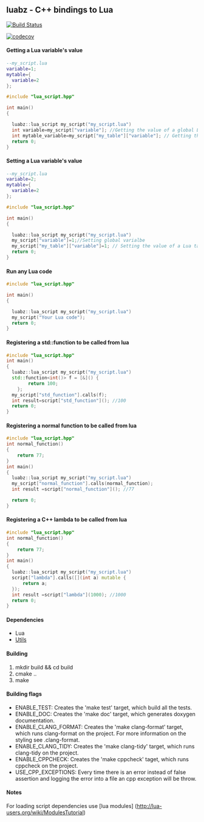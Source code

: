 ## luabz - C++ bindings to Lua
[![Build Status](https://travis-ci.org/blazgrom/LuaBz.svg?branch=dev)](https://travis-ci.org/blazgrom/LuaBz)

[![codecov](https://codecov.io/gh/blazgrom/LuaBz/branch/dev/graph/badge.svg)](https://codecov.io/gh/blazgrom/LuaBz)


#### Getting a Lua variable's value

```lua
--my_script.lua
variable=1;
mytable={
  variable=2
};
```
```cpp
#include "lua_script.hpp"

int main()
{

  luabz::lua_script my_script("my_script.lua")
  int variable=my_script["variable"]; //Getting the value of a global Lua variable
  int mytable_variable=my_script["my_table"]["variable"]; // Getting the value of a Lua table's field
  return 0;
}
```

#### Setting a Lua variable's value
```lua
--my_script.lua
variable=2;
mytable={
  variable=2
};
```

```cpp
#include "lua_script.hpp"

int main()
{

  luabz::lua_script my_script("my_script.lua")
  my_script["variable"]=1;//Setting global varialbe
  my_script["my_table"]["variable"]=1; // Setting the value of a Lua table's field
  return 0;
}
```

#### Run any Lua code
```cpp
#include "lua_script.hpp"

int main()
{

  luabz::lua_script my_script("my_script.lua")
  my_script("Your Lua code");
  return 0;
}
```

#### Registering a std::function to be called from lua
```cpp
#include "lua_script.hpp"
int main()
{
  luabz::lua_script my_script("my_script.lua")
  std::function<int()> f = [&]() {
        return 100;
    };
  my_script["std_function"].calls(f);
  int result=script["std_function"](); //100
  return 0;
}
```
#### Registering a normal function to be called from lua
```cpp
#include "lua_script.hpp"
int normal_function()
{
    return 77;
}
int main()
{
  luabz::lua_script my_script("my_script.lua")
  my_script["normal_function"].calls(normal_function);
  int result =script["normal_function"](); //77

  return 0;
}
```

#### Registering a C++ lambda to be called from lua
```cpp
#include "lua_script.hpp"
int normal_function()
{
    return 77;
}
int main()
{
  luabz::lua_script my_script("my_script.lua")
  script["lambda"].calls([](int a) mutable {
      return a;
  });
  int result =script["lambda"](1000); //1000
  return 0;
}
```
#### Dependencies
* Lua 
* [Utils](https://github.com/blazgrom/Utils)
#### Building
1. mkdir build && cd build
2. cmake ..
3. make

#### Building flags
- ENABLE_TEST: Creates the 'make test' target, which build all the tests.
- ENABLE_DOC: Creates the 'make doc' target, which generates doxygen documentation.
- ENABLE_CLANG_FORMAT: Creates the 'make clang-format' target, which runs clang-format on the project. For more information on the styling see .clang-format.
- ENABLE_CLANG_TIDY: Creates the 'make clang-tidy' target, which runs clang-tidy on the project.
- ENABLE_CPPCHECK: Creates the 'make cppcheck' taget, which runs cppcheck on the project.
- USE_CPP_EXCEPTIONS: Every time there is an error instead of false assertion and logging the error into a file an cpp exception will be throw.


#### Notes
For  loading script dependencies use [lua modules] (http://lua-users.org/wiki/ModulesTutorial)